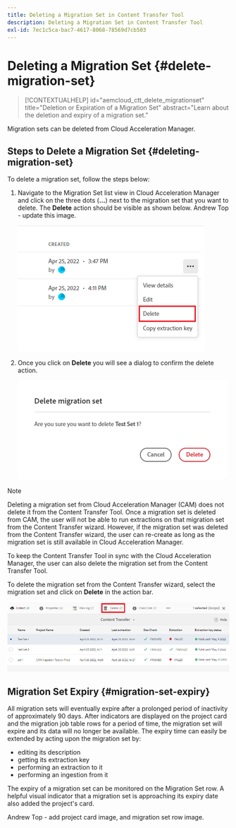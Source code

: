```yaml
---
title: Deleting a Migration Set in Content Transfer Tool
description: Deleting a Migration Set in Content Transfer Tool
exl-id: 7ec1c5ca-bac7-4617-8068-78569d7cb503
---
```

# Deleting a Migration Set {#delete-migration-set}

>[!CONTEXTUALHELP]
>id="aemcloud_ctt_delete_migrationset"
>title="Deletion or Expiration of a Migration Set"
>abstract="Learn about the deletion and expiry of a migration set."

Migration sets can be deleted from Cloud Acceleration Manager.

## Steps to Delete a Migration Set {#deleting-migration-set}

To delete a migration set, follow the steps below:

1. Navigate to the Migration Set list view in Cloud Acceleration Manager and click on the three dots (**...**) next to the migration set that you want to delete. The **Delete** action should be visible as shown below.
Andrew Top - update this image.

   ![image](/help/journey-migration/content-transfer-tool/assets-ctt/migration-delete1.png)

1. Once you click on **Delete** you will see a dialog to confirm the delete action.

   ![image](/help/journey-migration/content-transfer-tool/assets-ctt/migration-delete2.png)

>[!NOTE]
>
>Deleting a migration set from Cloud Acceleration Manager (CAM) does not delete it from the Content Transfer Tool. Once a migration set is deleted from CAM, the user will not be able to run extractions on that migration set from the Content Transfer wizard. However, if the migration set was deleted from the Content Transfer wizard, the user can re-create as long as the migration set is still available in Cloud Acceleration Manager.
>
>To keep the Content Transfer Tool in sync with the Cloud Acceleration Manager, the user can also delete the migration set from the Content Transfer Tool.

To delete the migration set from the Content Transfer wizard, select the migration set and click on **Delete** in the action bar.

![image](/help/journey-migration/content-transfer-tool/assets-ctt/cttcam27.png)

## Migration Set Expiry {#migration-set-expiry}

All migration sets will eventually expire after a prolonged period of inactivity of approximately 90 days. After indicators are displayed on the project card and the migration job table rows for a period of time, the migration set will expire and its data will no longer be available. The expiry time can easily be extended by acting upon the migration set by:

* editing its description
* getting its extraction key
* performing an extraction to it
* performing an ingestion from it

The expiry of a migration set can be monitored on the Migration Set row. A helpful visual indicator that a migration set is approaching its expiry date also added the project's card.

Andrew Top - add project card image, and migration set row image.

